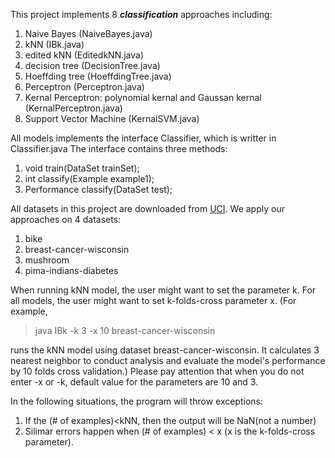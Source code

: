 This project implements 8 **_classification_** approaches including:

1.  Naive Bayes (NaiveBayes.java)
2.  kNN (IBk.java)
3.  edited kNN (EditedkNN.java)
4.  decision tree (DecisionTree.java)
5.  Hoeffding tree (HoeffdingTree.java)
6.  Perceptron (Perceptron.java)
7.  Kernal Perceptron: polynomial kernal and Gaussan kernal (KernalPerceptron.java)
8.  Support Vector Machine (KernalSVM.java)

All models implements the interface Classifier, which is writter in Classifier.java
The interface contains three methods:

1. void train(DataSet trainSet);
2. int classify(Example example1);
3. Performance classify(DataSet test);

All datasets in this project are downloaded from [UCI](https://archive.ics.uci.edu/ml/datasets.html).
We apply our approaches on 4 datasets: 

1. bike
2. breast-cancer-wisconsin
3. mushroom
4. pima-indians-diabetes

When running kNN model, the user might want to set the parameter k. 
For all models, the user might want to set k-folds-cross parameter x.
(For example, 
>java IBk -k 3 -x 10 breast-cancer-wisconsin

runs the kNN model using dataset breast-cancer-wisconsin. It calculates 3 nearest neighbor to conduct analysis and evaluate the model's performance by 10 folds cross validation.) 
Please pay attention that when you do not enter -x or -k, default value for the parameters are 10 and 3. 

In the following situations, the program will throw exceptions:

1.  If the (# of examples)<kNN, then the output will be NaN(not a number)
2.  Silimar errors happen when (# of examples) < x (x is the k-folds-cross parameter).



